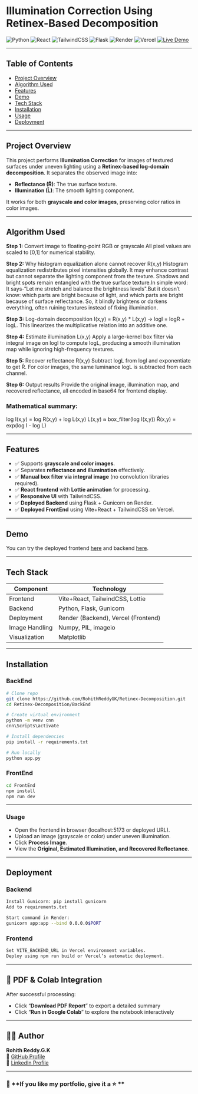 # Illumination Correction Using Retinex-Based Decomposition

![Python](https://img.shields.io/badge/Python-3.11-blue)
![React](https://img.shields.io/badge/React-18.2.0-blue)
![TailwindCSS](https://img.shields.io/badge/TailwindCSS-v3.5.3-blue)
![Flask](https://img.shields.io/badge/Flask-2.3.3-lightgrey)
![Render](https://img.shields.io/badge/Deployment-Render-blue)
![Vercel](https://img.shields.io/badge/Frontend-Vercel-blue)
[![Live Demo](https://img.shields.io/badge/Live-Demo-green)](https://illumination-retinex-decomposition.vercel.app/)

---

## Table of Contents
- [Project Overview](#project-overview)
- [Algorithm Used](#algorithm-used)
- [Features](#features)
- [Demo](#demo)
- [Tech Stack](#tech-stack)
- [Installation](#installation)
- [Usage](#usage)
- [Deployment](#deployment)
  
---

## Project Overview

This project performs **Illumination Correction** for images of textured surfaces under uneven lighting using a **Retinex-based log-domain decomposition**. It separates the observed image into:

- **Reflectance (R̂)**: The true surface texture.
- **Illumination (L̂)**: The smooth lighting component.

It works for both **grayscale and color images**, preserving color ratios in color images.

---
## Algorithm Used

**Step 1:** Convert image to floating-point RGB or grayscale
All pixel values are scaled to [0,1] for numerical stability.

**Step 2:** Why histogram equalization alone cannot recover R(x,y)
Histogram equalization redistributes pixel intensities globally. It may enhance contrast but cannot separate the lighting component from the texture. Shadows and bright spots remain entangled with the true surface texture.In simple word: It says-“Let me stretch and balance the brightness levels".But it doesn’t know: which parts are bright because of light, and which parts are bright because of surface reflectance. So, it blindly brightens or darkens everything, often ruining textures instead of fixing illumination.

**Step 3:** Log-domain decomposition
I(x,y) = R(x,y) * L(x,y) → logI = logR + logL. This linearizes the multiplicative relation into an additive one.

**Step 4:** Estimate illumination L(x,y)
Apply a large-kernel box filter via integral image on logI to compute logL, producing a smooth illumination map while ignoring high-frequency textures.

**Step 5:** Recover reflectance R(x,y)
Subtract logL from logI and exponentiate to get R̂. For color images, the same luminance logL is subtracted from each channel.

**Step 6:** Output results
Provide the original image, illumination map, and recovered reflectance, all encoded in base64 for frontend display.

### Mathematical summary:
log I(x,y) = log R(x,y) + log L(x,y)
L(x,y) ≈ box_filter(log I(x,y))
R̂(x,y) = exp(log I - log L)

---

## Features
- ✅ Supports **grayscale and color images**.  
- ✅ Separates **reflectance and illumination** effectively.  
- ✅ **Manual box filter via integral image** (no convolution libraries required).  
- ✅ **React frontend** with **Lottie animation** for processing.
- ✅ **Responsive UI** with TailwindCSS.
- ✅ **Deployed Backend** using Flask + Gunicorn on Render.
- ✅ **Deployed FrontEnd** using Vite+React + TailwindCSS on Vercel. 

---

## Demo
You can try the deployed frontend [here](https://illumination-retinex-decomposition.vercel.app/) and backend [here](https://retinex-decomposition.onrender.com/).

---

## Tech Stack
| Component       | Technology         |
|-----------------|-----------------|
| Frontend        | Vite+React, TailwindCSS, Lottie |
| Backend         | Python, Flask, Gunicorn    |
| Deployment      | Render (Backend), Vercel (Frontend) |
| Image Handling  | Numpy, PIL, imageio        |
| Visualization   | Matplotlib                |

---

## Installation

### BackEnd
```bash
# Clone repo
git clone https://github.com/RohithReddyGK/Retinex-Decomposition.git
cd Retinex-Decomposition/BackEnd

# Create virtual environment
python -m venv cnn
cnn\Scripts\activate

# Install dependencies
pip install -r requirements.txt

# Run locally
python app.py
```

### FrontEnd
```bash
cd FrontEnd
npm install
npm run dev
```

---

### Usage

- Open the frontend in browser (localhost:5173 or deployed URL).
- Upload an image (grayscale or color) under uneven illumination.
- Click **Process Image**.
- View the **Original, Estimated Illumination, and Recovered Reflectance**.

---

## Deployment

### Backend
```bash
Install Gunicorn: pip install gunicorn
Add to requirements.txt

Start command in Render:
gunicorn app:app --bind 0.0.0.0$PORT
```

### Frontend
```bash
Set VITE_BACKEND_URL in Vercel environment variables.
Deploy using npm run build or Vercel’s automatic deployment.
```

---

## 🧾 PDF & Colab Integration

After successful processing:
- Click “**Download PDF Report**” to export a detailed summary
- Click “**Run in Google Colab**” to explore the notebook interactively

---

## 🙋‍♂️ Author

**Rohith Reddy.G.K**  
🔗 [GitHub Profile](https://github.com/RohithReddyGK)  
🔗 [LinkedIn Profile](https://www.linkedin.com/in/rohithreddygk)

---

### 🌟 **If you like my portfolio, give it a ⭐ **
